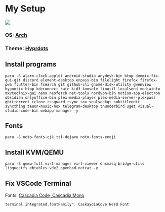 # My Setup

![](https://github.com/ALi3naTEd0/My-Setup/blob/main/screenshot.png)

### **OS**: [Arch](https://archlinux.org/)
### **Theme**: [Hyprdots](https://github.com/prasanthrangan/hyprdots)

## Install programs
```
paru -S alarm-clock-applet android-studio anydesk-bin btop deemix-fix-gui-git discord element-desktop enpass-bin filelight firefox firefox-pwa flutter-bin fsearch git github-cli gnome-disk-utility gwenview hypnotix htop kdeconnect kate kid3 konsole linutil localsend mediainfo mkvtoolnix-gui nano neofetch net-tools nordvpn-bin notion-app-electron obsidian onlyoffice-bin plex-media-player plex-media-server-plexpass qbittorrent rclone rssguard rsync sox soulseekqt subtitleedit syncthing tauon-music-box telegram-desktop thunderbird uget visual-studio-code-bin webapp-manager -y
```

## Fonts
```
paru -S noto-fonts-cjk ttf-dejavu noto-fonts-emoji
```

## Install KVM/QEMU
```
paru -S qemu-full virt-manager virt-viewer dnsmasq bridge-utils libguestfs ebtables vde2 openbsd-netcat -y
```

## Fix VSCode Terminal
Fonts: [Cascadia Code, Cascadia Mono](https://www.nerdfonts.com/font-downloads)
```
terminal.integrated.fontFamily": CaskaydiaCove Nerd Font
```
